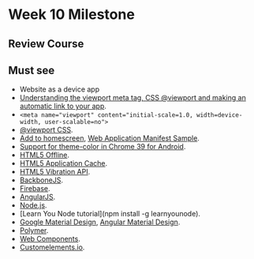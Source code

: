 Week 10 Milestone
==========

## Review Course

## Must see

* Website as a device app
 * [Understanding the viewport meta tag, CSS @viewport and making an automatic link to your app](http://benfrain.com/understanding-the-viewport-meta-tag-and-css-viewport/).
 * `<meta name="viewport" content="initial-scale=1.0, width=device-width, user-scalable=no">`
 * [@viewport CSS](https://developer.mozilla.org/es/docs/Web/CSS/@viewport).
 * [Add to homescreen](https://developer.chrome.com/multidevice/android/installtohomescreen), [Web Application Manifest Sample](https://github.com/GoogleChrome/samples/tree/gh-pages/web-application-manifest).
 * [Support for theme-color in Chrome 39 for Android](http://updates.html5rocks.com/2014/11/Support-for-theme-color-in-Chrome-39-for-Android).
* [HTML5 Offline](http://www.html5rocks.com/en/features/offline).
 * [HTML5 Application Cache](http://www.html5rocks.com/es/tutorials/appcache/beginner/).
* [HTML5 Vibration API](http://www.sitepoint.com/use-html5-vibration-api/).
* [BackboneJS](http://backbonejs.org/).
* [Firebase](https://www.firebase.com/).
* [AngularJS](https://angularjs.org/).
* [Node.js](http://nodejs.org/).
 * [Learn You Node tutorial](npm install -g learnyounode).
* [Google Material Design](http://www.google.com/design/), [Angular Material Design](https://material.angularjs.org/#/).
* [Polymer](https://www.polymer-project.org/).
 * [Web Components](http://webcomponents.org/).
 * [Customelements.io](http://customelements.io/).